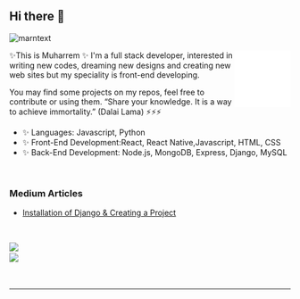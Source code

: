 <!-- <img src="https://github-readme-stats.vercel.app/api?username=marntext&show_icons=true&theme=tokyonight" align='right' width="55%"> -->
## Hi there 👋
<p align="left"> <img src="https://komarev.com/ghpvc/?username=marntext" alt="marntext" /> </p>





<img src="./animation_500_kd7ngokt.gif" alt="react-native" width="20%" height="20%" align="right">

✨This is Muharrem ✨ I'm a full stack developer, interested in writing new codes, dreaming new designs and creating new web sites but my speciality is front-end developing.

You may find some projects on my repos, feel free to contribute or using them. 
“Share your knowledge. It is a way to achieve immortality.” (Dalai Lama) ⚡⚡⚡

- ✨ Languages: Javascript, Python
- ✨ Front-End Development:React, React Native,Javascript, HTML, CSS
- ✨ Back-End Development: Node.js, MongoDB, Express, Django, MySQL
<br/>

### Medium Articles

- [Installation of Django & Creating a Project](https://marntext.medium.com/installation-of-django-creating-a-project-cafeac454e58)
<br/>

[![](https://img.shields.io/badge/linkedin-%230077B5.svg?&style=for-the-badge&logo=linkedin&logoColor=white)](https://www.linkedin.com/in/muharrem-kuruo%C4%9Flu-b3a5221b8/)
<br/>
[![](https://img.shields.io/badge/medium-%2312100E.svg?&style=for-the-badge&logo=medium&logoColor=white)](https://marntext.medium.com/)
<br/>

<br/><hr/><br/>

<!-- <p align="center"> 
<img  src="logo_rn.png" height="60"> &nbsp;&nbsp; &nbsp;&nbsp; 
<img src="logo_react.png" height="60"> &nbsp;&nbsp;&nbsp;&nbsp; 
<img src="logo_js.png" height="60">&nbsp;&nbsp; &nbsp;&nbsp; 
<img src="css.png" height="60"> &nbsp;&nbsp;&nbsp;&nbsp; 
<img src="html.png" height="60">&nbsp;&nbsp; &nbsp;&nbsp; 
<img src="logo_python.png" height="60">
 </p> 
  <br/> -->


